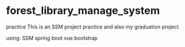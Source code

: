 # forest_library_manage_system
practice
This is an SSM project practice and also my graduation project

using:
SSM
spring boot
vue
bootstrap
